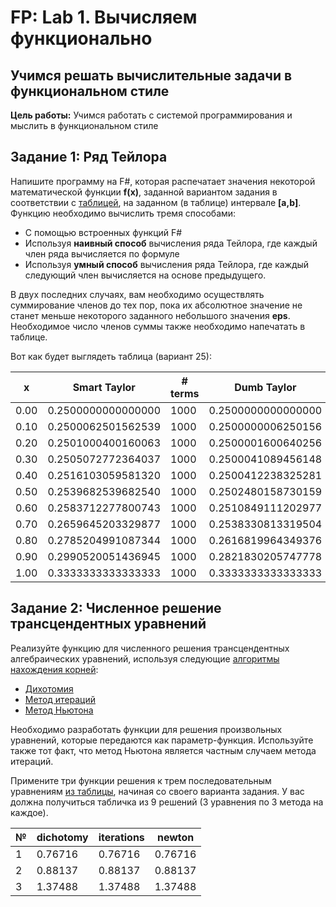   # FP: Lab 1. Вычисляем функционально

## Учимся решать вычислительные задачи в функциональном стиле

**Цель работы:** Учимся работать с системой программирования и мыслить в функциональном стиле  

## Задание 1: Ряд Тейлора 

Напишите программу на F#, которая распечатает значения некоторой математической функции **f(x)**, заданной вариантом задания в соответствии с [таблицей](Lab1.pdf), на заданном (в таблице) интервале **[a,b]**. Функцию необходимо вычислить тремя способами:

 * С помощью встроенных функций F#
 * Используя **наивный способ** вычисления ряда Тейлора, где каждый член ряда вычисляется по формуле
 * Используя **умный способ** вычисления ряда Тейлора, где каждый следующий член вычисляется на основе предыдущего.

В двух последних случаях, вам необходимо осуществлять суммирование членов до тех пор, пока их абсолютное значение не станет меньше некоторого заданного небольшого значения **eps**. Необходимое число членов суммы также необходимо напечатать в таблице.

Вот как будет выглядеть таблица (вариант 25):

|  x  | Smart Taylor | # terms | Dumb Taylor | # terms |
|-----|--------------|---------|-------------|---------|
| 0.00|    0.2500000000000000|        1000|    0.2500000000000000|           1|    0.2500000000000000|
| 0.10|    0.2500062501562539|        1000|    0.2500000006250156|           5|    0.2500062501562539|
| 0.20|    0.2501000400160063|        1000|    0.2500001600640256|           6|    0.2501000400160064|
| 0.30|    0.2505072772364037|        1000|    0.2500041089456148|           8|    0.2505072772364038|
| 0.40|    0.2516103059581320|        1000|    0.2500412238325281|           9|    0.2516103059581321|
| 0.50|    0.2539682539682540|        1000|    0.2502480158730159|          11|    0.2539682539682540|
| 0.60|    0.2583712277800743|        1000|    0.2510849111202977|          13|    0.2583712277800744|
| 0.70|    0.2659645203329877|        1000|    0.2538330813319504|          16|    0.2659645203329876|
| 0.80|    0.2785204991087344|        1000|    0.2616819964349376|          20|    0.2785204991087344|
| 0.90|    0.2990520051436945|        1000|    0.2821830205747778|          25|    0.2990520051436945|
| 1.00|    0.3333333333333333|        1000|    0.3333333333333333|          32|    0.3333333333333333|
## Задание 2: Численное решение трансцендентных уравнений

Реализуйте функцию для численного решения трансцендентных алгебраических уравнений, используя следующие [алгоритмы нахождения корней](https://en.wikipedia.org/wiki/Root-finding_algorithms): 

 * [Дихотомия](https://en.wikipedia.org/wiki/Bisection_method)
 * [Метод итераций](http://www.simumath.com/library/book.html?code=Alg_Equations_Iterations)
 * [Метод Ньютона](https://en.wikipedia.org/wiki/Newton%27s_method)

Необходимо разработать функции для решения произвольных уравнений, которые передаются как параметр-функция. Используйте также тот факт, что метод Ньютона является частным случаем метода итераций. 

Примените три функции решения к трем последовательным уравнениям [из таблицы](Lab1.pdf), начиная со своего варианта задания. У вас должна получиться табличка из 9 решений (3 уравнения по 3 метода на каждое).

| № | dichotomy | iterations | newton | 
|---|---------|--------------|---------|
| 1 |   0.76716  |    0.76716 |    0.76716|
| 2 |   0.88137  |    0.88137 |    0.88137|
| 3 |   1.37488  |    1.37488 |    1.37488|
